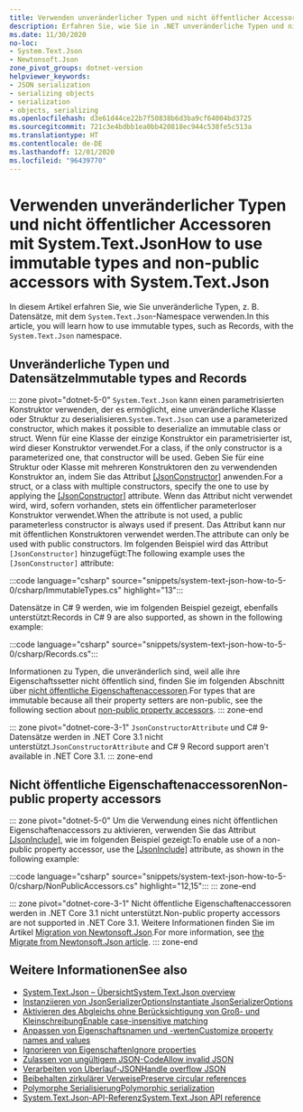 ```yaml
---
title: Verwenden unveränderlicher Typen und nicht öffentlicher Accessoren mit System.Text.Json
description: Erfahren Sie, wie Sie in .NET unveränderliche Typen und nicht öffentliche Accessoren beim Serialisieren in und Deserialisieren aus JSON verwenden können.
ms.date: 11/30/2020
no-loc:
- System.Text.Json
- Newtonsoft.Json
zone_pivot_groups: dotnet-version
helpviewer_keywords:
- JSON serialization
- serializing objects
- serialization
- objects, serializing
ms.openlocfilehash: d3e61d44ce22b7f50838b6d3ba9cf64004bd3725
ms.sourcegitcommit: 721c3e4bdbb1ea0bb420818ec944c538fe5c513a
ms.translationtype: HT
ms.contentlocale: de-DE
ms.lasthandoff: 12/01/2020
ms.locfileid: "96439770"
---
```

# <a name="how-to-use-immutable-types-and-non-public-accessors-with-no-locsystemtextjson"></a><span data-ttu-id="64c17-103">Verwenden unveränderlicher Typen und nicht öffentlicher Accessoren mit System.Text.Json</span><span class="sxs-lookup"><span data-stu-id="64c17-103">How to use immutable types and non-public accessors with System.Text.Json</span></span>

<span data-ttu-id="64c17-104">In diesem Artikel erfahren Sie, wie Sie unveränderliche Typen, z. B. Datensätze, mit dem `System.Text.Json`-Namespace verwenden.</span><span class="sxs-lookup"><span data-stu-id="64c17-104">In this article, you will learn how to use immutable types, such as Records, with the `System.Text.Json` namespace.</span></span>

## <a name="immutable-types-and-records"></a><span data-ttu-id="64c17-105">Unveränderliche Typen und Datensätze</span><span class="sxs-lookup"><span data-stu-id="64c17-105">Immutable types and Records</span></span>

::: zone pivot="dotnet-5-0"
<span data-ttu-id="64c17-106">`System.Text.Json` kann einen parametrisierten Konstruktor verwenden, der es ermöglicht, eine unveränderliche Klasse oder Struktur zu deserialisieren.</span><span class="sxs-lookup"><span data-stu-id="64c17-106">`System.Text.Json` can use a parameterized constructor, which makes it possible to deserialize an immutable class or struct.</span></span> <span data-ttu-id="64c17-107">Wenn für eine Klasse der einzige Konstruktor ein parametrisierter ist, wird dieser Konstruktor verwendet.</span><span class="sxs-lookup"><span data-stu-id="64c17-107">For a class, if the only constructor is a parameterized one, that constructor will be used.</span></span> <span data-ttu-id="64c17-108">Geben Sie für eine Struktur oder Klasse mit mehreren Konstruktoren den zu verwendenden Konstruktor an, indem Sie das Attribut [[JsonConstructor]](xref:System.Text.Json.Serialization.JsonConstructorAttribute.%23ctor%2A) anwenden.</span><span class="sxs-lookup"><span data-stu-id="64c17-108">For a struct, or a class with multiple constructors, specify the one to use by applying the [[JsonConstructor]](xref:System.Text.Json.Serialization.JsonConstructorAttribute.%23ctor%2A) attribute.</span></span> <span data-ttu-id="64c17-109">Wenn das Attribut nicht verwendet wird, wird, sofern vorhanden, stets ein öffentlicher parameterloser Konstruktor verwendet.</span><span class="sxs-lookup"><span data-stu-id="64c17-109">When the attribute is not used, a public parameterless constructor is always used if present.</span></span> <span data-ttu-id="64c17-110">Das Attribut kann nur mit öffentlichen Konstruktoren verwendet werden.</span><span class="sxs-lookup"><span data-stu-id="64c17-110">The attribute can only be used with public constructors.</span></span> <span data-ttu-id="64c17-111">Im folgenden Beispiel wird das Attribut `[JsonConstructor]` hinzugefügt:</span><span class="sxs-lookup"><span data-stu-id="64c17-111">The following example uses the `[JsonConstructor]` attribute:</span></span>

:::code language="csharp" source="snippets/system-text-json-how-to-5-0/csharp/ImmutableTypes.cs" highlight="13":::

<span data-ttu-id="64c17-112">Datensätze in C# 9 werden, wie im folgenden Beispiel gezeigt, ebenfalls unterstützt:</span><span class="sxs-lookup"><span data-stu-id="64c17-112">Records in C# 9 are also supported, as shown in the following example:</span></span>

:::code language="csharp" source="snippets/system-text-json-how-to-5-0/csharp/Records.cs":::

<span data-ttu-id="64c17-113">Informationen zu Typen, die unveränderlich sind, weil alle ihre Eigenschaftssetter nicht öffentlich sind, finden Sie im folgenden Abschnitt über [nicht öffentliche Eigenschaftenaccessoren](#non-public-property-accessors).</span><span class="sxs-lookup"><span data-stu-id="64c17-113">For types that are immutable because all their property setters are non-public, see the following section about [non-public property accessors](#non-public-property-accessors).</span></span>
::: zone-end

::: zone pivot="dotnet-core-3-1"
<span data-ttu-id="64c17-114">`JsonConstructorAttribute` und C# 9-Datensätze werden in .NET Core 3.1 nicht unterstützt.</span><span class="sxs-lookup"><span data-stu-id="64c17-114">`JsonConstructorAttribute` and C# 9 Record support aren't available in .NET Core 3.1.</span></span>
::: zone-end

## <a name="non-public-property-accessors"></a><span data-ttu-id="64c17-115">Nicht öffentliche Eigenschaftenaccessoren</span><span class="sxs-lookup"><span data-stu-id="64c17-115">Non-public property accessors</span></span>

::: zone pivot="dotnet-5-0"
<span data-ttu-id="64c17-116">Um die Verwendung eines nicht öffentlichen Eigenschaftenaccessors zu aktivieren, verwenden Sie das Attribut [[JsonInclude]](xref:System.Text.Json.Serialization.JsonIncludeAttribute), wie im folgenden Beispiel gezeigt:</span><span class="sxs-lookup"><span data-stu-id="64c17-116">To enable use of a non-public property accessor, use the [[JsonInclude]](xref:System.Text.Json.Serialization.JsonIncludeAttribute) attribute, as shown in the following example:</span></span>

:::code language="csharp" source="snippets/system-text-json-how-to-5-0/csharp/NonPublicAccessors.cs" highlight="12,15":::
::: zone-end

::: zone pivot="dotnet-core-3-1"
<span data-ttu-id="64c17-117">Nicht öffentliche Eigenschaftenaccessoren werden in .NET Core 3.1 nicht unterstützt.</span><span class="sxs-lookup"><span data-stu-id="64c17-117">Non-public property accessors are not supported in .NET Core 3.1.</span></span> <span data-ttu-id="64c17-118">Weitere Informationen finden Sie im Artikel [Migration von Newtonsoft.Json](system-text-json-migrate-from-newtonsoft-how-to.md#non-public-property-setters-and-getters).</span><span class="sxs-lookup"><span data-stu-id="64c17-118">For more information, see [the Migrate from Newtonsoft.Json article](system-text-json-migrate-from-newtonsoft-how-to.md#non-public-property-setters-and-getters).</span></span>
::: zone-end

## <a name="see-also"></a><span data-ttu-id="64c17-119">Weitere Informationen</span><span class="sxs-lookup"><span data-stu-id="64c17-119">See also</span></span>

* [<span data-ttu-id="64c17-120">System.Text.Json – Übersicht</span><span class="sxs-lookup"><span data-stu-id="64c17-120">System.Text.Json overview</span></span>](system-text-json-overview.md)
* [<span data-ttu-id="64c17-121">Instanziieren von JsonSerializerOptions</span><span class="sxs-lookup"><span data-stu-id="64c17-121">Instantiate JsonSerializerOptions</span></span>](system-text-json-configure-options.md)
* [<span data-ttu-id="64c17-122">Aktivieren des Abgleichs ohne Berücksichtigung von Groß- und Kleinschreibung</span><span class="sxs-lookup"><span data-stu-id="64c17-122">Enable case-insensitive matching</span></span>](system-text-json-character-casing.md)
* [<span data-ttu-id="64c17-123">Anpassen von Eigenschaftsnamen und -werten</span><span class="sxs-lookup"><span data-stu-id="64c17-123">Customize property names and values</span></span>](system-text-json-customize-properties.md)
* [<span data-ttu-id="64c17-124">Ignorieren von Eigenschaften</span><span class="sxs-lookup"><span data-stu-id="64c17-124">Ignore properties</span></span>](system-text-json-ignore-properties.md)
* [<span data-ttu-id="64c17-125">Zulassen von ungültigem JSON-Code</span><span class="sxs-lookup"><span data-stu-id="64c17-125">Allow invalid JSON</span></span>](system-text-json-invalid-json.md)
* [<span data-ttu-id="64c17-126">Verarbeiten von Überlauf-JSON</span><span class="sxs-lookup"><span data-stu-id="64c17-126">Handle overflow JSON</span></span>](system-text-json-handle-overflow.md)
* [<span data-ttu-id="64c17-127">Beibehalten zirkulärer Verweise</span><span class="sxs-lookup"><span data-stu-id="64c17-127">Preserve circular references</span></span>](system-text-json-preserve-references.md)
* [<span data-ttu-id="64c17-128">Polymorphe Serialisierung</span><span class="sxs-lookup"><span data-stu-id="64c17-128">Polymorphic serialization</span></span>](system-text-json-polymorphism.md)
* <span data-ttu-id="64c17-129">[System.Text.Json-API-Referenz](xref:System.Text.Json)</span><span class="sxs-lookup"><span data-stu-id="64c17-129">[System.Text.Json API reference](xref:System.Text.Json)</span></span>
